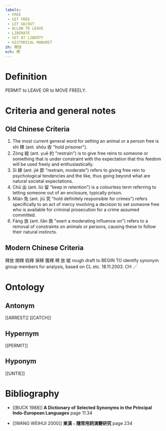 ```yaml
---
labels: 
 - FREE
 - SET FREE
 - LET GO/OUT
 - ALLOW TO LEAVE
 - LIBERATE
 - SET AT LIBERTY
 - HISTORICAL MANUMIT
zh: 釋放
och: 釋
---
```


# Definition
PERMIT to LEAVE OR to MOVE FREELY.
# Criteria and general notes
## Old Chinese Criteria
1. The most current general word for setting an animal or a person free is shì 釋 (ant. shōu 收 "hold prisoner").
2. Zòng 縱 (ant. yuē 約 "restrain") is to give free reins to someone or something that is under constraint with the expectation that this feedom will be used freely and enthusiastically.
3. Sì 肆 (ant. jié 節 "restrain, moderate") refers to giving free rein to psychological tendencies and the like, thus going beyond what are natural societal expectations.
4. Chū 出 (ant. liú 留 "keep in retention") is a colourless term referring to letting someone out of an enclosure, typically prison.
5. Miǎn 免 (ant. jiū 究 "hold definitely responsible for crimes") refers specifically to an act of mercy involving a decision to set someone free who is available for criminal prosecution for a crime assumed committed.
6. Fàng 放 (ant. liǎn 斂 "exert a moderating influence on") refers to a removal of constraints on animals or persons, causing these to follow their natural instincts.
## Modern Chinese Criteria
釋放
開釋
假釋
保釋
獲釋
釋
放
縱
rough draft to BEGIN TO identify synonym group members for analysis, based on CL etc. 18.11.2003. CH ／
# Ontology

## Antonym
[[ARREST]]
[[CATCH]]
## Hypernym
[[PERMIT]]
## Hyponym
[[UNTIE]]
# Bibliography
- [[BUCK 1988]]
**A Dictionary of Selected Synonyms in the Principal Indo-European Languages** page 11.34

- [[WANG WEIHUI 2000]]
**東漢﹣隨常用詞演變研究** page 234
